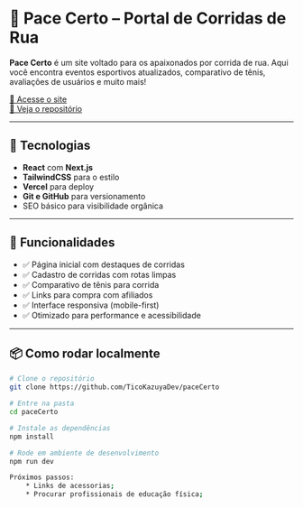 # 🏃 Pace Certo – Portal de Corridas de Rua

**Pace Certo** é um site voltado para os apaixonados por corrida de rua. Aqui você encontra eventos esportivos atualizados, comparativo de tênis, avaliações de usuários e muito mais!

[🔗 Acesse o site](https://pacecertocorridas.com.br)  
[📁 Veja o repositório](https://github.com/TicoKazuyaDev/paceCerto)

---

## 🚀 Tecnologias

- **React** com **Next.js**
- **TailwindCSS** para o estilo
- **Vercel** para deploy
- **Git e GitHub** para versionamento
- SEO básico para visibilidade orgânica

---

## 🔧 Funcionalidades

- ✅ Página inicial com destaques de corridas
- ✅ Cadastro de corridas com rotas limpas
- ✅ Comparativo de tênis para corrida
- ✅ Links para compra com afiliados
- ✅ Interface responsiva (mobile-first)
- ✅ Otimizado para performance e acessibilidade

---

## 📦 Como rodar localmente

```bash
# Clone o repositório
git clone https://github.com/TicoKazuyaDev/paceCerto

# Entre na pasta
cd paceCerto

# Instale as dependências
npm install

# Rode em ambiente de desenvolvimento
npm run dev

Próximos passos:
    * Links de acessorias;
    * Procurar profissionais de educação física;